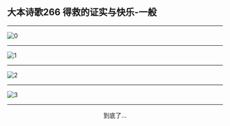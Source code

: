 
## 大本诗歌266 得救的证实与快乐-一般
        
<div id="aplayer0"></div>

---

<img alt="0" data-original="/data/d0265/0">

---

<img alt="1" data-original="/data/d0265/1">

---

<img alt="2" data-original="/data/d0265/2">

---

<img alt="3" data-original="/data/d0265/3">

---

<p style="text-align: center">到底了...</p>

<script src="/js/dist-view.js"></script>

<script>
MAIN.id = 'd0265';
        
const ap0 = new APlayer({
    container: document.getElementById('aplayer0'),
    volume: 1,
    loop: 'none',
    preload: 'none',
    audio: [{
        name: '大本诗歌266.mp3',
        artist: '大本诗歌',
        url: 'https://res.wx.qq.com/voice/getvoice?mediaid=MzI0NTk3MDM5M18yMjQ3NDkwNzgx',
        cover: '/favicon'
    }]
});
</script>
